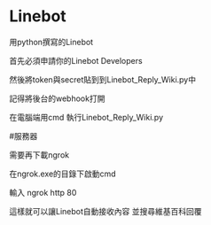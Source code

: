 # Linebot
用python撰寫的Linebot


首先必須申請你的Linebot Developers

然後將token與secret貼到到Linebot_Reply_Wiki.py中

記得將後台的webhook打開

在電腦端用cmd 執行Linebot_Reply_Wiki.py 


#服務器

需要再下載ngrok 

在ngrok.exe的目錄下啟動cmd

輸入 ngrok http 80

這樣就可以讓Linebot自動接收內容 並搜尋維基百科回覆

